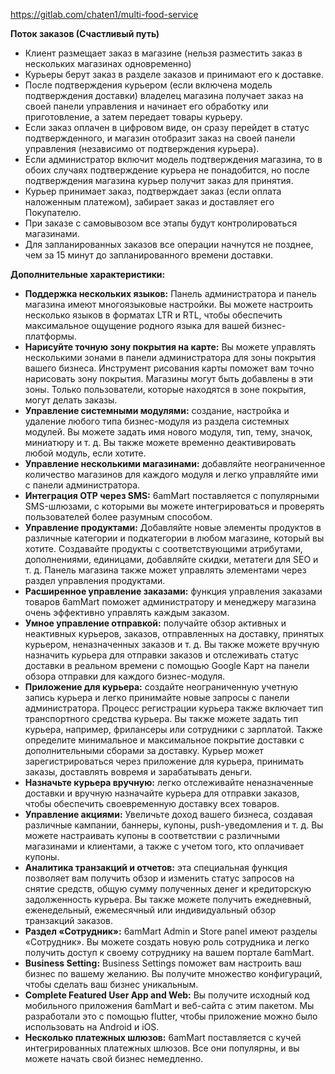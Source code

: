 https://gitlab.com/chaten1/multi-food-service

**Поток заказов (Счастливый путь)**

- Клиент размещает заказ в магазине (нельзя разместить заказ в нескольких магазинах одновременно)
- Курьеры берут заказ в разделе заказов и принимают его к доставке.
- После подтверждения курьером (если включена модель подтверждения доставки) владелец магазина получает заказ на своей панели управления и начинает его обработку или приготовление, а затем передает товары курьеру.
- Если заказ оплачен в цифровом виде, он сразу перейдет в статус подтвержденного, и магазин отобразит заказ на своей панели управления (независимо от подтверждения курьера).
- Если администратор включит модель подтверждения магазина, то в обоих случаях подтверждение курьера не понадобится, но после подтверждения магазина курьер получит заказ для принятия. 
- Курьер принимает заказ, подтверждает заказ (если оплата наложенным платежом), забирает заказ и доставляет его Покупателю.
- При заказе с самовывозом все этапы будут контролироваться магазинами.
- Для запланированных заказов все операции начнутся не позднее, чем за 15 минут до запланированного времени доставки.

**Дополнительные характеристики:** 

- **Поддержка нескольких языков:** Панель администратора и панель магазина имеют многоязыковые настройки. Вы можете настроить несколько языков в форматах LTR и RTL, чтобы обеспечить максимальное ощущение родного языка для вашей бизнес-платформы. 
- **Нарисуйте точную зону покрытия на карте:** Вы можете управлять несколькими зонами в панели администратора для зоны покрытия вашего бизнеса. Инструмент рисования карты поможет вам точно нарисовать зону покрытия. Магазины могут быть добавлены в эти зоны. Только пользователи, которые находятся в зоне покрытия, могут делать заказы.
- **Управление системными модулями:** создание, настройка и удаление любого типа бизнес-модуля из раздела системных модулей. Вы можете задать имя нового модуля, тип, тему, значок, миниатюру и т. д. Вы также можете временно деактивировать любой модуль, если хотите. 
- **Управление несколькими магазинами:** добавляйте неограниченное количество магазинов для каждого модуля и легко управляйте ими с панели администратора. 
- **Интеграция OTP через SMS:** 6amMart поставляется с популярными SMS-шлюзами, с которыми вы можете интегрироваться и проверять пользователей более разумным способом. 
- **Управление продуктами:** Добавляйте новые элементы продуктов в различные категории и подкатегории в любом магазине, который вы хотите. Создавайте продукты с соответствующими атрибутами, дополнениями, единицами, добавляйте скидки, метатеги для SEO и т. д. Панель магазина также может управлять элементами через раздел управления продуктами. 
- **Расширенное управление заказами:** функция управления заказами товаров 6amMart поможет администратору и менеджеру магазина очень эффективно управлять каждым заказом.
- **Умное управление отправкой:** получайте обзор активных и неактивных курьеров, заказов, отправленных на доставку, принятых курьером, неназначенных заказов и т. д. Вы также можете вручную назначить курьера для отправки заказов и отслеживать статус доставки в реальном времени с помощью Google Карт на панели обзора отправки для каждого бизнес-модуля. 
- **Приложение для курьера:** создайте неограниченную учетную запись курьера и легко принимайте новые запросы с панели администратора. Процесс регистрации курьера также включает тип транспортного средства курьера. Вы также можете задать тип курьера, например, фрилансеры или сотрудники с зарплатой. Также определите минимальное и максимальное покрытие доставки с дополнительными сборами за доставку. Курьер может зарегистрироваться через приложение для курьера, принимать заказы, доставлять вовремя и зарабатывать деньги. 
- **Назначьте курьера вручную:** легко отслеживайте неназначенные доставки и вручную назначайте курьера для отправки заказов, чтобы обеспечить своевременную доставку всех товаров. 
- **Управление акциями:** Увеличьте доход вашего бизнеса, создавая различные кампании, баннеры, купоны, push-уведомления и т. д. Вы можете настраивать купоны в соответствии с различными магазинами и клиентами, а также с учетом того, кто оплачивает купоны.  
- **Аналитика транзакций и отчетов:** эта специальная функция позволяет вам получить обзор и изменить статус запросов на снятие средств, общую сумму полученных денег и кредиторскую задолженность курьера. Вы также можете получить ежедневный, еженедельный, ежемесячный или индивидуальный обзор транзакций заказов. 
- **Раздел «Сотрудник»:** 6amMart Admin и Store panel имеют разделы «Сотрудник». Вы можете создать новую роль сотрудника и легко получить доступ к своему сотруднику на вашем портале 6amMart.
- **Business Setting:** Business Settings поможет вам настроить ваш бизнес по вашему желанию. Вы получите множество конфигураций, чтобы сделать ваш бизнес уникальным.
- **Complete Featured User App and Web:** Вы получите исходный код мобильного приложения 6amMart и веб-сайта с этим пакетом. Мы разработали это с помощью flutter, чтобы приложение можно было использовать на Android и iOS.
- **Несколько платежных шлюзов:** 6amMart поставляется с кучей интегрированных платежных шлюзов. Все они популярны, и вы можете начать свой бизнес немедленно.